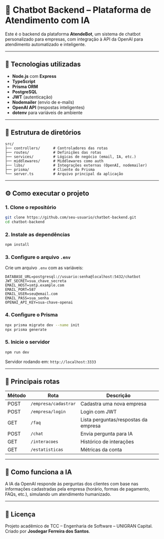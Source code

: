
# 🧠 Chatbot Backend – Plataforma de Atendimento com IA

Este é o backend da plataforma **AtendeBot**, um sistema de chatbot personalizado para empresas, com integração à API da OpenAI para atendimento automatizado e inteligente.

---

## 🚀 Tecnologias utilizadas

- **Node.js** com **Express**
- **TypeScript**
- **Prisma ORM**
- **PostgreSQL**
- **JWT** (autenticação)
- **Nodemailer** (envio de e-mails)
- **OpenAI API** (respostas inteligentes)
- **dotenv** para variáveis de ambiente

---

## 📁 Estrutura de diretórios

```
src/
├── controllers/      # Controladores das rotas
├── routes/           # Definições das rotas
├── services/         # Lógicas de negócio (email, IA, etc.)
├── middlewares/      # Middlewares como auth
├── libs/             # Integrações externas (OpenAI, nodemailer)
├── prisma/           # Cliente do Prisma
└── server.ts         # Arquivo principal da aplicação
```

---

## ⚙️ Como executar o projeto

### 1. Clone o repositório
```bash
git clone https://github.com/seu-usuario/chatbot-backend.git
cd chatbot-backend
```

### 2. Instale as dependências
```bash
npm install
```

### 3. Configure o arquivo `.env`
Crie um arquivo `.env` com as variáveis:

```env
DATABASE_URL=postgresql://usuario:senha@localhost:5432/chatbot
JWT_SECRET=sua_chave_secreta
EMAIL_HOST=smtp.example.com
EMAIL_PORT=587
EMAIL_USER=seu@email.com
EMAIL_PASS=sua_senha
OPENAI_API_KEY=sua-chave-openai
```

### 4. Configure o Prisma
```bash
npx prisma migrate dev --name init
npx prisma generate
```

### 5. Inicie o servidor
```bash
npm run dev
```

Servidor rodando em: `http://localhost:3333`

---

## 📌 Principais rotas

| Método | Rota                  | Descrição                            |
|--------|-----------------------|--------------------------------------|
| POST   | `/empresa/cadastrar`  | Cadastra uma nova empresa            |
| POST   | `/empresa/login`      | Login com JWT                        |
| GET    | `/faq`                | Lista perguntas/respostas da empresa|
| POST   | `/chat`               | Envia pergunta para IA               |
| GET    | `/interacoes`         | Histórico de interações              |
| GET    | `/estatisticas`       | Métricas da conta                    |

---

## 🤖 Como funciona a IA

A IA da OpenAI responde às perguntas dos clientes com base nas informações cadastradas pela empresa (horário, formas de pagamento, FAQs, etc.), simulando um atendimento humanizado.

---

## 📄 Licença

Projeto acadêmico de TCC – Engenharia de Software – UNIGRAN Capital.  
Criado por **Josdegar Ferreira dos Santos**.

